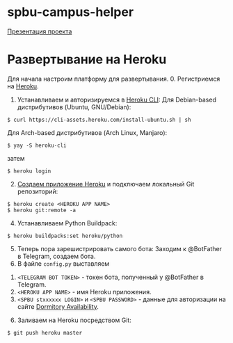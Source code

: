 # spbu-campus-helper
[Презентация проекта](https://docs.google.com/presentation/d/1PqykPoWtQMUStxEYumRljzamU94FKUVrGeJ4StjKZFg/edit?usp=sharing)

# Развертывание на Heroku
Для начала настроим платформу для развертывания.
0. Регистриемся на [Heroku](https://www.heroku.com).
1. Устанавливаем и авторизируемся в [Heroku CLI](https://devcenter.heroku.com/articles/heroku-cli):
Для Debian-based дистрибутивов (Ubuntu, GNU/Debian):
```shell
$ curl https://cli-assets.heroku.com/install-ubuntu.sh | sh
```
Для Arch-based дистрибутивов (Arch Linux, Manjaro):
```shell
$ yay -S heroku-cli
```
затем
```shell
$ heroku login
```
2. [Создаем приложение Heroku](https://devcenter.heroku.com/articles/creating-apps) и подключаем локальный Git репозиторий:
```shell
$ heroku create <HEROKU APP NAME>
$ heroku git:remote -a
```
4. Устанавливаем Python Buildpack:
```shell
$ heroku buildpacks:set heroku/python
```
5. Теперь пора зарешистрировать самого бота:
  Заходим к @BotFather в Telegram, создаем бота.
5. В файле `config.py` выставляем
  1) `<TELEGRAM BOT TOKEN>` - токен бота, полученный у @BotFather в Telegram.
  2) `<HEROKU APP NAME>` - имя Heroku приложения.
  3) `<SPBU stxxxxxx LOGIN>` и `<SPBU PASSWORD>` - данные для авторизации на сайте [Dormitory Availability](https://campus-free.spbu.ru).
6. Заливаем на Heroku посредством Git:
```shell
$ git push heroku master
```
